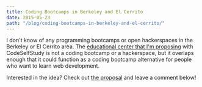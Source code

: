 ```yaml
---
title: Coding Bootcamps in Berkeley and El Cerrito
date: 2015-05-23
path: "/blog/coding-bootcamps-in-berkeley-and-el-cerrito/"
---
```


I don't know of any programming bootcamps or open hackerspaces in the Berkeley or El Cerrito area. The <a href="https://codeselfstudy.com/edu">educational center that I'm proposing</a> with CodeSelfStudy is not a coding bootcamp or a hackerspace, but it overlaps enough that it could function as a coding bootcamp alternative for people who want to learn web development.

Interested in the idea? Check out <a href="https://codeselfstudy.com/edu">the proposal</a> and leave a comment below!
